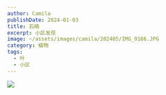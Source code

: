```yaml
---
author: Camila
publishDate: 2024-01-03
title: 石楠
excerpt: 小区发现
image: ~/assets/images/camila/202405/IMG_9186.JPG
category: 植物
tags:
  - 叶
  - 小区
---
```


![](~/assets/images/camila/202405/IMG_9186.JPG)



